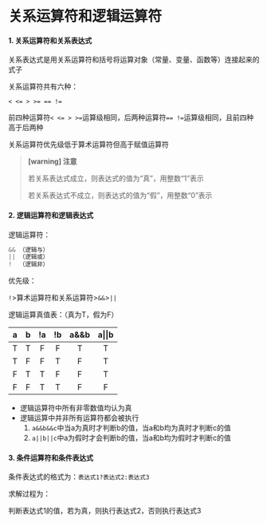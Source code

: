# 关系运算符和逻辑运算符

#### 1. 关系运算符和关系表达式

关系表达式是用关系运算符和括号将运算对象（常量、变量、函数等）连接起来的式子

关系运算符共有六种：

`< <= > >= == !=`

前四种运算符`< <= > >=`运算级相同，后两种运算符`== !=`运算级相同，且前四种高于后两种

关系运算符优先级低于算术运算符但高于赋值运算符

> **[warning] 注意**
>
> 若关系表达式成立，则表达式的值为“真”，用整数“1”表示
>
> 若关系表达式不成立，则表达式的值为“假”，用整数“0”表示

#### 2. 逻辑运算符和逻辑表达式

逻辑运算符：

```c
&& （逻辑与）
|| （逻辑或）
!  （逻辑非）
```

优先级：

`!`>算术运算符和关系运算符>`&&`>`||`

逻辑运算真值表：（真为T，假为F）

|  a   |  b   |  !a  |  !b  | a&&b | a\|\|b |
| :--: | :--: | :--: | :--: | :--: | :----: |
|  T   |  T   |  F   |  F   |  T   |   T    |
|  T   |  F   |  F   |  T   |  F   |   T    |
|  F   |  T   |  T   |  F   |  F   |   T    |
|  F   |  F   |  T   |  T   |  F   |   F    |

* 逻辑运算符中所有非零数值均认为真
* 逻辑运算中并非所有运算符都会被执行
  1. `a&&b&&c`中当a为真时才判断b的值，当a和b均为真时才判断c的值
  2. `a||b||c`中a为假时才会判断b的值，当a和b均为假时才判断c的值

#### 3. 条件运算符和条件表达式

条件表达式的格式为：`表达式1?表达式2:表达式3`

求解过程为：

判断表达式1的值，若为真，则执行表达式2，否则执行表达式3